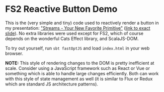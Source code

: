 # FS2 Reactive Button Demo
This is the (very simple and tiny) code used to reactively render a button in my presentation: ["Streams - Your New Favorite Primitive"](https://slides.rpeters.dev/fs2-streams/) ([link to exact slide](https://slides.rpeters.dev/fs2-streams/index.html#/6/4)).
No extra libraries were used except for FS2, which of course depends on the wonderful Cats Effect library, and ScalaJS-DOM.

To try out yourself, run `sbt fastOptJS` and load `index.html` in your web browser.

**NOTE:** This style of rendering changes to the DOM is pretty inefficient at scale. Consider using a JavaScript framework such as React or Vue or something which is able to handle large changes efficiently. Both can work with this style of state management as well (it is similar to Flux or Redux which are standard JS architecture patterns).